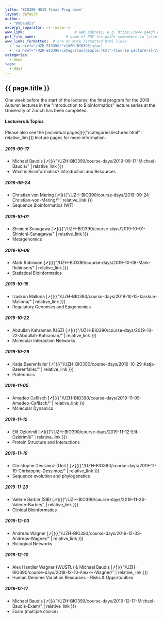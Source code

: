 ```yaml
---
title: 'BIO390 HS19 Final Programme'
layout: default
author:
  - "@mbaudis"
excerpt_separator: <!--more-->
www_link: 						# web address, e.g. https://www.ga4gh.org; auto-linked
pdf_file_name: 				# name of PDF (no path) somewhere in "assets"; auto-linked
www_links_formatted:  # one or more formatted html links
  - '<a href="/UZH-BIO390/">[UZH-BIO390]</a>'
  - '<a href="/UZH-BIO390/categories/people.html">[Course Lecturers]</a>'
categories:
  - news
tags:
  - days
---
```


## {{ page.title }}

One week before the start of the lectures, the final program for the 2019 Autumn lectures in the "Introduction to Bioinformatics" lecture series at the University of Zurich has been completed.

<!--more-->

#### Lecturers & Topics

Please also see the [individual pages]({{"/categories/lectures.html" | relative_link}}) lecture pages for more information.


##### 2019-09-17
* Michael Baudis [➚]({{"/UZH-BIO390/course-days/2019-09-17-Michael-Baudis/" | relative_link }})
* What is Bioinformatics? Introduction and Resources

##### 2019-09-24
* Christian von Mering [➚]({{"/UZH-BIO390/course-days/2019-09-24-Christian-von-Mering/" | relative_link }})
* Sequence Bioinformatics (WT)

##### 2019-10-01
* Shinichi Sunagawa [➚]({{"/UZH-BIO390/course-days/2019-10-01-Shinichi-Sunagawa/" | relative_link }})
* Metagenomics

##### 2019-10-08
* Mark Robinson [➚]({{"/UZH-BIO390/course-days/2019-10-08-Mark-Robinson/" | relative_link }})
* Statistical Bioinformatics

##### 2019-10-15
* Izaskun Mallona [➚]({{"/UZH-BIO390/course-days/2019-10-15-Izaskun-Mallona/" | relative_link }})
* Regulatory Genomics and Epigenomics

##### 2019-10-22
* Abdullah Kahraman (USZ) [➚]({{"/UZH-BIO390/course-days/2019-10-22-Abdullah-Kahraman/" | relative_link }})
* Molecular Interaction Networks

##### 2019-10-29
* Katja Baerenfaller [➚]({{"/UZH-BIO390/course-days/2019-10-29-Katja-Baerenfaller/" | relative_link }})
* Proteomics

##### 2019-11-05
* Amedeo Caflisch [➚]({{"/UZH-BIO390/course-days/2019-11-05-Amedeo-Caflisch/" | relative_link }})
* Molecular Dynamics

##### 2019-11-12
* Elif Ozkirimli [➚]({{"/UZH-BIO390/course-days/2019-11-12-Elif-Ozkirimli/" | relative_link }})
* Protein Structure and Interactions

##### 2019-11-19
* Christophe Dessimoz (UniL) [➚]({{"/UZH-BIO390/course-days/2019-11-19-Christophe-Dessimoz/" | relative_link }})
* Sequence evolution and phylogenetics

##### 2019-11-26
* Valérie Barbie (SIB) [➚]({{"/UZH-BIO390/course-days/2019-11-26-Valerie-Barbie/" | relative_link }})
* Clinical Bioinformatics

##### 2019-12-03
* Andreas Wagner [➚]({{"/UZH-BIO390/course-days/2019-12-03-Andreas-Wagner/" | relative_link }})
* Biological Networks

##### 2019-12-10
* Alex Handler Wagner (WUSTL) & Michael Baudis [➚]({{"/UZH-BIO390/course-days/2019-12-10-Alex-H-Wagner/" | relative_link }})
* Human Genome Variation Resources - Risks & Opportunities

##### 2019-12-17
* Michael Baudis [➚]({{"/UZH-BIO390/course-days/2019-12-17-Michael-Baudis-Exam/" | relative_link }})
* Exam (multiple choice)
